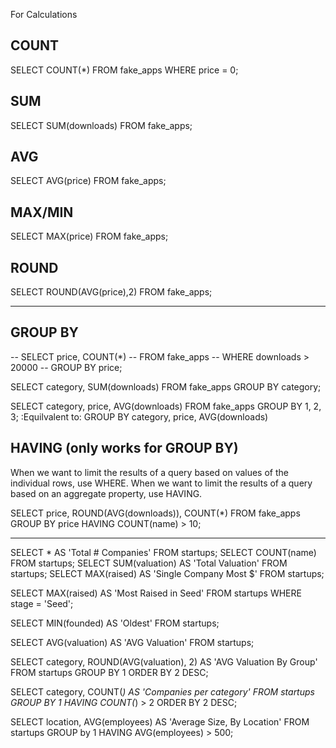 For Calculations

## COUNT
SELECT COUNT(*) 
FROM fake_apps
WHERE price = 0;

## SUM
SELECT SUM(downloads)
FROM fake_apps;

## AVG
SELECT AVG(price)
FROM fake_apps;

## MAX/MIN
SELECT MAX(price)
FROM fake_apps;

## ROUND
SELECT ROUND(AVG(price),2)
FROM fake_apps;

---

## GROUP BY
-- SELECT price, COUNT(*) 
-- FROM fake_apps
-- WHERE downloads > 20000
-- GROUP BY price;

SELECT category, SUM(downloads)
FROM fake_apps
GROUP BY category;

SELECT category, 
   price,
   AVG(downloads)
FROM fake_apps
GROUP BY 1, 2, 3; :Equilvalent to: GROUP BY category, price, AVG(downloads)

## HAVING (only works for GROUP BY)
When we want to limit the results of a query based on values of the individual rows, use WHERE.
When we want to limit the results of a query based on an aggregate property, use HAVING.

SELECT price, 
   ROUND(AVG(downloads)),
   COUNT(*)
FROM fake_apps
GROUP BY price
HAVING COUNT(name) > 10;


---
SELECT * AS 'Total # Companies' FROM startups;
SELECT COUNT(name) FROM startups;
SELECT SUM(valuation) AS 'Total Valuation' FROM startups;
SELECT MAX(raised) AS 'Single Company Most $' FROM startups;

SELECT MAX(raised) AS 'Most Raised in Seed'
FROM startups
WHERE stage = 'Seed';

SELECT MIN(founded) AS 'Oldest'
FROM startups;

SELECT AVG(valuation) AS 'AVG Valuation'
FROM startups;

SELECT category, ROUND(AVG(valuation), 2) AS 'AVG Valuation By Group'
FROM startups
GROUP BY 1
ORDER BY 2 DESC;

SELECT category, COUNT(*) AS 'Companies per category'
FROM startups
GROUP BY 1
HAVING COUNT(*) > 2
ORDER BY 2 DESC;

SELECT location, AVG(employees) AS 'Average Size, By Location'
FROM startups
GROUP by 1
HAVING AVG(employees) > 500;
